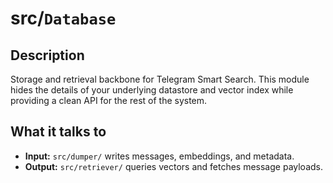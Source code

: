 # src/`Database`

## Description

Storage and retrieval backbone for Telegram Smart Search. This module hides the details of your underlying datastore and vector index while providing a clean API for the rest of the system.

## What it talks to
- **Input:** `src/dumper/` writes messages, embeddings, and metadata.
- **Output:** `src/retriever/` queries vectors and fetches message payloads.